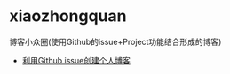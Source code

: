 # xiaozhongquan
博客小众圈(使用Github的issue+Project功能结合形成的博客)
- [利用Github issue创建个人博客](https://github.com/lizhuwen/xiaozhongquan/issues/2)
